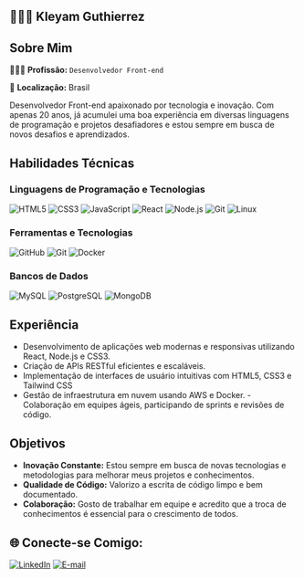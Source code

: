 ## 👨🏽‍💻 Kleyam Guthierrez

## Sobre Mim

👨🏽‍💻 **Profissão:** `Desenvolvedor Front-end`

🏡 **Localização:** Brasil

Desenvolvedor Front-end apaixonado por tecnologia e inovação. Com apenas 20 anos, já acumulei uma boa experiência em diversas linguagens de programação e projetos desafiadores e estou sempre em busca de novos desafios e aprendizados.

## Habilidades Técnicas

### Linguagens de Programação e Tecnologias
![HTML5](https://img.shields.io/badge/-HTML5-E34F26?style=flat&logo=html5&logoColor=white)
![CSS3](https://img.shields.io/badge/-CSS3-1572B6?style=flat&logo=css3&logoColor=white)
![JavaScript](https://img.shields.io/badge/-JavaScript-F7DF1E?style=flat&logo=javascript&logoColor=black)
![React](https://img.shields.io/badge/-React-61DAFB?style=flat&logo=react&logoColor=black)
![Node.js](https://img.shields.io/badge/-Node.js-339933?style=flat&logo=node.js&logoColor=white)
![Git](https://img.shields.io/badge/-Git-F05032?style=flat&logo=git&logoColor=white)
![Linux](https://img.shields.io/badge/-Linux-FCC624?style=flat&logo=linux&logoColor=black)

### Ferramentas e Tecnologias
![GitHub](https://img.shields.io/badge/-GitHub-181717?style=flat&logo=github&logoColor=white) 
![Git](https://img.shields.io/badge/-Git-F05032?style=flat&logo=git&logoColor=white) ![Docker](https://img.shields.io/badge/-Docker-2496ED?style=flat&logo=docker&logoColor=white)  


### Bancos de Dados
 
 ![MySQL](https://img.shields.io/badge/-MySQL-4479A1?style=flat&logo=mysql&logoColor=white) ![PostgreSQL](https://img.shields.io/badge/-PostgreSQL-336791?style=flat&logo=postgresql&logoColor=white) ![MongoDB](https://img.shields.io/badge/-MongoDB-47A248?style=flat&logo=mongodb&logoColor=white)

## Experiência 

- Desenvolvimento de aplicações web modernas e responsivas utilizando React, Node.js e CSS3.
- Criação de APIs RESTful eficientes e escaláveis. 
- Implementação de interfaces de usuário intuitivas com HTML5, CSS3 e Tailwind CSS
- Gestão de infraestrutura em nuvem usando AWS e Docker. - Colaboração em equipes ágeis, participando de sprints e revisões de código. 

## Objetivos 

- **Inovação Constante:** Estou sempre em busca de novas tecnologias e metodologias para melhorar meus projetos e conhecimentos. 
- **Qualidade de Código:** Valorizo a escrita de código limpo e bem documentado. 
- **Colaboração:** Gosto de trabalhar em equipe e acredito que a troca de conhecimentos é essencial para o crescimento de todos.

## 🌐 Conecte-se Comigo:

[![LinkedIn](https://img.shields.io/badge/LinkedIn-blue?style=flat&logo=linkedin&logoColor=white)](https://www.linkedin.com/in/kleyam-guthierrez-ba3b61234/)
[![E-mail](https://img.shields.io/badge/Email-D14836?style=flat&logo=gmail&logoColor=white)](mailto:kleyamrocha@gmail.com)










